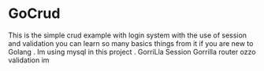 # GoCrud
This is the simple crud example with login system with the use of session and validation you can learn so many basics things from it if you are new to Golang .
Im using mysql in this project .
GorriLla Session
Gorrilla router
ozzo validation
im 
